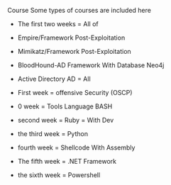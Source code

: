 Course Some types of courses are included here
 

- The first two weeks = All of

- Empire/Framework Post-Exploitation 

- Mimikatz/Framework Post-Exploitation 

- BloodHound-AD Framework With Database Neo4j

- Active Directory AD = All  


- First week = offensive Security (OSCP)

- 0 week = Tools Language BASH

- second week = Ruby = With Dev 

- the third week = Python

- fourth week = Shellcode With Assembly

- The fifth week = .NET Framework

- the sixth week = Powershell



